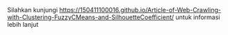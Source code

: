 Silahkan kunjungi https://150411100016.github.io/Article-of-Web-Crawling-with-Clustering-FuzzyCMeans-and-SilhouetteCoefficient/ untuk informasi lebih lanjut
